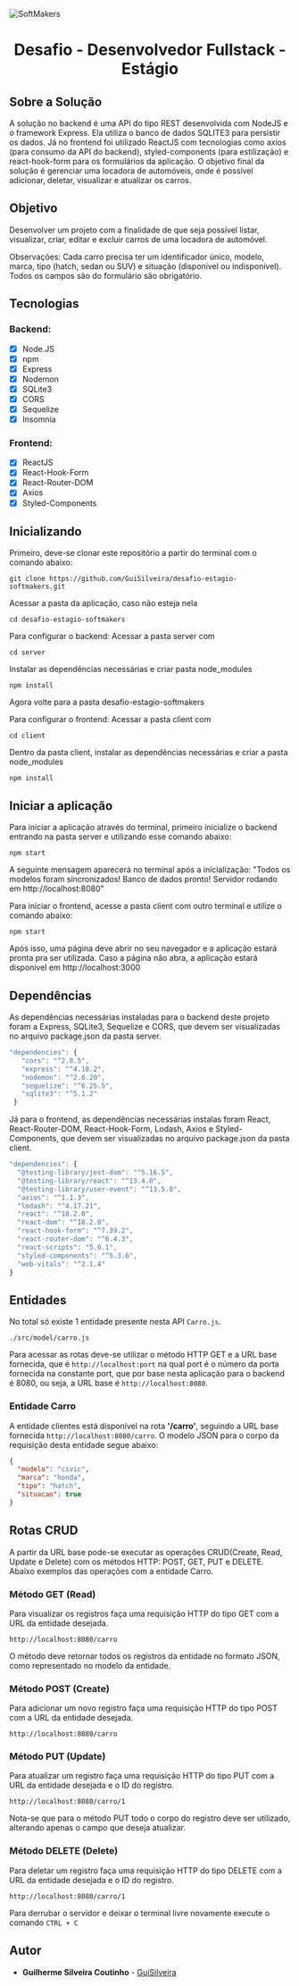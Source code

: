 ![SoftMakers](https://www.softmakers.com.br/assets/img/logotipo14xxhdpi.png)

<h1 align="center"> Desafio - Desenvolvedor Fullstack - Estágio </h1>

## Sobre a Solução

A solução no backend é uma API do tipo REST desenvolvida com NodeJS e o framework Express. Ela utiliza o banco de dados SQLITE3 para persistir os dados. Já no frontend foi utilizado ReactJS com tecnologias como axios (para consumo da API do backend), styled-components (para estilização) e react-hook-form para os formulários da aplicação. O objetivo final da solução é gerenciar uma locadora de automóveis, onde é possível adicionar, deletar, visualizar e atualizar os carros.

## Objetivo

Desenvolver um projeto com a finalidade de que seja possível listar, visualizar, criar, editar e excluir carros de uma locadora de automóvel.

Observações:
Cada carro precisa ter um identificador único, modelo, marca, tipo (hatch, sedan ou SUV) e situação (disponível ou indisponível). Todos os campos são do formulário são obrigatório.

## Tecnologias

### Backend:

- [x] Node.JS
- [x] npm
- [x] Express
- [x] Nodemon
- [x] SQLite3
- [x] CORS
- [x] Sequelize
- [x] Insomnia

### Frontend:

- [x] ReactJS
- [x] React-Hook-Form
- [x] React-Router-DOM
- [x] Axios
- [x] Styled-Components

## Inicializando

Primeiro, deve-se clonar este repositório a partir do terminal com o comando abaixo:

```
git clone https://github.com/GuiSilveira/desafio-estagio-softmakers.git
```

Acessar a pasta da aplicação, caso não esteja nela

```
cd desafio-estagio-softmakers
```

Para configurar o backend: Acessar a pasta server com

```
cd server
```

Instalar as dependências necessárias e criar pasta node_modules

```
npm install
```

Agora volte para a pasta desafio-estagio-softmakers

Para configurar o frontend: Acessar a pasta client com

```
cd client
```

Dentro da pasta client, instalar as dependências necessárias e criar a pasta node_modules

```
npm install
```

## Iniciar a aplicação

Para iniciar a aplicação através do terminal, primeiro inicialize o backend entrando na pasta server e utilizando esse comando abaixo:

```
npm start
```

A seguinte mensagem aparecerá no terminal após a inicialização: "Todos os modelos foram sincronizados! Banco de dados pronto!
Servidor rodando em http://localhost:8080"

Para iniciar o frontend, acesse a pasta client com outro terminal e utilize o comando abaixo:

```
npm start
```

Após isso, uma página deve abrir no seu navegador e a aplicação estará pronta pra ser utilizada. Caso a página não abra, a aplicação estará disponível em http://localhost:3000

## Dependências

As dependências necessárias instaladas para o backend deste projeto foram a Express, SQLite3, Sequelize e CORS, que devem ser visualizadas no arquivo package.json da pasta server.

```javascript
"dependencies": {
   "cors": "^2.8.5",
   "express": "^4.18.2",
   "nodemon": "^2.0.20",
   "sequelize": "^6.25.5",
   "sqlite3": "^5.1.2"
 }
```

Já para o frontend, as dependências necessárias instalas foram React, React-Router-DOM, React-Hook-Form, Lodash, Axios e Styled-Components, que devem ser visualizadas no arquivo package.json da pasta client.

```javascript
"dependencies": {
  "@testing-library/jest-dom": "^5.16.5",
  "@testing-library/react": "^13.4.0",
  "@testing-library/user-event": "^13.5.0",
  "axios": "^1.1.3",
  "lodash": "^4.17.21",
  "react": "^18.2.0",
  "react-dom": "^18.2.0",
  "react-hook-form": "^7.39.2",
  "react-router-dom": "^6.4.3",
  "react-scripts": "5.0.1",
  "styled-components": "^5.3.6",
  "web-vitals": "^2.1.4"
}
```

## Entidades

No total só existe 1 entidade presente nesta API `Carro.js`.

```
./src/model/carro.js
```

Para acessar as rotas deve-se utilizar o método HTTP GET e a URL base fornecida, que é `http://localhost:port` na qual port é o número da porta fornecida na constante port, que por base nesta aplicação para o backend é 8080, ou seja, a URL base é `http://localhost:8080`.

### Entidade Carro

A entidade clientes está disponível na rota **'/carro'**, seguindo a URL base fornecida `http://localhost:8080/carro`. O modelo JSON para
o corpo da requisição desta entidade segue abaixo:

```json
{
  "modelo": "civic",
  "marca": "honda",
  "tipo": "hatch",
  "situacao": true
}
```

## Rotas CRUD

A partir da URL base pode-se executar as operações CRUD(Create, Read, Update e Delete) com os métodos HTTP: POST, GET, PUT e DELETE. Abaixo exemplos das operações com a entidade Carro.

### Método GET (Read)

Para visualizar os registros faça uma requisição HTTP do tipo GET com a URL da entidade desejada.

`http://localhost:8080/carro`

O método deve retornar todos os registros da entidade no formato JSON, como representado no modelo da entidade.

### Método POST (Create)

Para adicionar um novo registro faça uma requisição HTTP do tipo POST com a URL da entidade desejada.

`http://localhost:8080/carro`

### Método PUT (Update)

Para atualizar um registro faça uma requisição HTTP do tipo PUT com a URL da entidade desejada e o ID do registro.

`http://localhost:8080/carro/1`

Nota-se que para o método PUT todo o corpo do registro deve ser utilizado, alterando apenas o campo que deseja atualizar.

### Método DELETE (Delete)

Para deletar um registro faça uma requisição HTTP do tipo DELETE com a URL da entidade desejada e o ID do registro.

`http://localhost:8080/carro/1`

Para derrubar o servidor e deixar o terminal livre novamente execute o comando `CTRL + C`

## Autor

- **Guilherme Silveira Coutinho** - [GuiSilveira](https://github.com/GuiSilveira)
